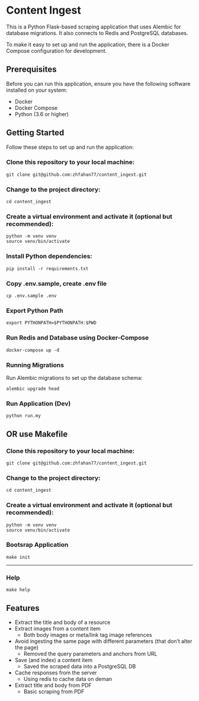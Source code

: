 # Content Ingest

This is a Python Flask-based scraping application that uses Alembic for database migrations. It also connects to Redis and PostgreSQL databases.

To make it easy to set up and run the application, there is a Docker Compose configuration for development.

## Prerequisites

Before you can run this application, ensure you have the following software installed on your system:

- Docker
- Docker Compose
- Python (3.6 or higher)

## Getting Started

Follow these steps to set up and run the application:

### **Clone this repository to your local machine:**

```shell
git clone git@github.com:zhfahan77/content_ingest.git
```

### Change to the project directory:

```shell
cd content_ingest
```

### Create a virtual environment and activate it (optional but recommended):

```shell
python -m venv venv
source venv/bin/activate
```

### Install Python dependencies:

```shell
pip install -r requirements.txt
```

### Copy .env.sample, create .env file

```shell
cp .env.sample .env
```

### Export Python Path
```shel
export PYTHONPATH=$PYTHONPATH:$PWD
```

### Run Redis and Database using Docker-Compose
```shell
docker-compose up -d
```

### Running Migrations

Run Alembic migrations to set up the database schema:

```shell
alembic upgrade head
```

### Run Application (Dev)
```shell
python run.my
```

## OR use Makefile

### **Clone this repository to your local machine:**

```shell
git clone git@github.com:zhfahan77/content_ingest.git
```

### Change to the project directory:

```shell
cd content_ingest
```

### Create a virtual environment and activate it (optional but recommended):

```shell
python -m venv venv
source venv/bin/activate
```

### Bootsrap Application

```shell
make init
```

---

### Help
```shell
make help
```

## Features

- Extract the title and body of a resource
- Extract images from a content item
    - Both body images or meta/link tag image references
- Avoid ingesting the same page with different parameters (that don’t alter the page)
    - Removed the query parameters and anchors from URL
- Save (and index) a content item
    - Saved the scraped data into a PostgreSQL DB
- Cache responses from the server
    - Using redis to cache data on deman
- Extract title and body from PDF
    - Basic scraping from PDF